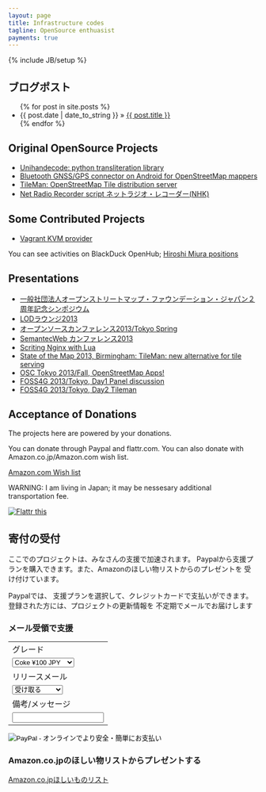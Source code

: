 ```yaml
---
layout: page
title: Infrastructure codes
tagline: OpenSource enthuasist
payments: true
---
```

{% include JB/setup %}

<h2> ブログポスト</h2>

<ul class="posts">
  {% for post in site.posts %}
    <li><span>{{ post.date | date_to_string }}</span> &raquo; <a href="{{ BASE_PATH }}{{ post.url }}">{{ post.title }}</a></li>
  {% endfor %}
</ul>

<h2> Original OpenSource Projects </h2>

* <a href="/unihandecode"> Unihandecode: python transliteration library</a>
* <a href="/bluegnss4osm"> Bluetooth GNSS/GPS connector on Android for OpenStreetMap mappers</a>
* <a href="http://osmfj.github.io/tileman"> TileMan: OpenStreetMap Tile distribution server</a>
* <a href="https://github.com/miurahr/netradio_recorder">Net Radio Recorder script ネットラジオ・レコーダー(NHK)</a>

<h2> Some Contributed Projects</h2>

* <a href="https://github.com/adrahon/vagrant-kvm">Vagrant KVM provider</a>

You can see activities on BlackDuck OpenHub; <a href="https://www.openhub.net/accounts/miurahr/positions">Hiroshi Miura positions</a>

<h2> Presentations </h2>

* <a href="slides/OSMFJ_2years_symposium_keynote.html">一般社団法人オープンストリートマップ・ファウンデーション・ジャパン２周年記念シンポジウム</a>
* <a href="slides/lod_lounge_201301.html">LODラウンジ2013</a>
* <a href="slides/osc_tokyo_2013spring.html">オープンソースカンファレンス2013/Tokyo Spring </a>
* <a href="slides/semanticwebconf2013.html">SemantecWeb カンファレンス2013</a>
* <a href="slides/2013-07-scripting_nginx_with_lua.html"> Scriting Nginx with Lua</a>
* <a href="slides/2013-0908-tileman.html"> State of the Map 2013, Birmingham: TileMan: new alternative for tile serving </a>
* <a href="slides/osctokyo2013fall.html"> OSC Tokyo 2013/Fall, OpenStreetMap Apps!  </a>
* <a href="slides/2013-11-gis-lua-lt.html"> FOSS4G 2013/Tokyo, Day1 Panel discussion</a>
* <a href="slides/2013-1102-tileman.html"> FOSS4G 2013/Tokyo, Day2 Tileman </a>


<h2>Acceptance of Donations</h2>

The projects here are powered by your donations.

You can donate through Paypal and flattr.com. You can also donate with Amazon.co.jp/Amazon.com wish list.

<a href="http://amzn.com/w/2ON42B9SWTF05"> Amazon.com Wish list</a>

WARNING: I am living in Japan; it may be nessesary additional transportation fee.

<a href="https://flattr.com/submit/auto?user_id=miurahr&url=https%3A%2F%2Fmiurahr.github.io%2F" target="_blank"><img src="//api.flattr.com/button/flattr-badge-large.png" alt="Flattr this" title="Flattr this" border="0"></a>

<h2>寄付の受付</h2>

ここでのプロジェクトは、みなさんの支援で加速されます。
Paypalから支援プランを購入できます。また、Amazonのほしい物リストからのプレゼントを
受け付けています。

Paypalでは、
支援プランを選択して、クレジットカードで支払いができます。
登録された方には、プロジェクトの更新情報を
不定期でメールでお届けします

<h3>メール受領で支援</h3>


<form action="https://www.paypal.com/cgi-bin/webscr" method="post" target="_top">
<input type="hidden" name="cmd" value="_s-xclick">
<input type="hidden" name="hosted_button_id" value="4G9NNC2BEQ4P4">
<table>
<tr><td><input type="hidden" name="on0" value="グレード">グレード</td></tr><tr><td><select name="os0">
  <option value="Coke">Coke ¥100 JPY</option>
  <option value="Coffee">Coffee ¥300 JPY</option>
  <option value="Lunch">Lunch ¥500 JPY</option>
  <option value="Wine">Wine ¥1,000 JPY</option>
</select> </td></tr>
<tr><td><input type="hidden" name="on1" value="リリースメール">リリースメール</td></tr><tr><td><select name="os1">
  <option value="受け取る">受け取る </option>
  <option value="受け取らない">受け取らない </option>
</select> </td></tr>
<tr><td><input type="hidden" name="on2" value="備考/メッセージ">備考/メッセージ</td></tr><tr><td><input type="text" name="os2" maxlength="200"></td></tr>
</table>
<input type="hidden" name="currency_code" value="JPY">
<input type="image" src="https://www.paypalobjects.com/ja_JP/JP/i/btn/btn_buynowCC_LG.gif" border="0" name="submit" alt="PayPal - オンラインでより安全・簡単にお支払い">
<img alt="" border="0" src="https://www.paypalobjects.com/ja_JP/i/scr/pixel.gif" width="1" height="1">
</form>

<h3> Amazon.co.jpのほしい物リストからプレゼントする</h3>

<a href="http://www.amazon.co.jp/registry/wishlist/2GWI2IL5MPQDA">Amazon.co.jpほしいものリスト</a>
